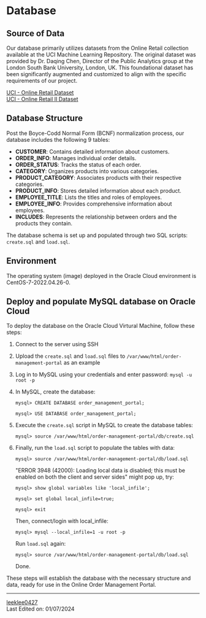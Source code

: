 ﻿# Database

## Source of Data
Our database primarily utilizes datasets from the Online Retail collection available at the UCI Machine Learning Repository. The original dataset was provided by Dr. Daqing Chen, Director of the Public Analytics group at the London South Bank University, London, UK. This foundational dataset has been significantly augmented and customized to align with the specific requirements of our project.

[UCI - Online Retail Dataset](https://archive.ics.uci.edu/dataset/352/online+retail)  
[UCI - Online Retail II Dataset](https://archive.ics.uci.edu/dataset/502/online+retail+ii)


## Database Structure
Post the Boyce-Codd Normal Form (BCNF) normalization process, our database includes the following 9 tables:

- **CUSTOMER**: Contains detailed information about customers.
- **ORDER_INFO**: Manages individual order details.
- **ORDER_STATUS**: Tracks the status of each order.
- **CATEGORY**: Organizes products into various categories.
- **PRODUCT_CATEGORY**: Associates products with their respective categories.
- **PRODUCT_INFO**: Stores detailed information about each product.
- **EMPLOYEE_TITLE**: Lists the titles and roles of employees.
- **EMPLOYEE_INFO**: Provides comprehensive information about employees.
- **INCLUDES**: Represents the relationship between orders and the products they contain.

The database schema is set up and populated through two SQL scripts: ```create.sql``` and ```load.sql```.  

## Environment
The operating system (image) deployed in the Oracle Cloud environment is CentOS-7-2022.04.26-0.

## Deploy and populate MySQL database on Oracle Cloud
To deploy the database on the Oracle Cloud Virtural Machine, follow these steps:

1. Connect to the server using SSH

2. Upload the ```create.sql``` and ```load.sql``` files to ```/var/www/html/order-management-portal``` as an example

3. Log in to MySQL using your credentials and enter password:
   ```mysql -u root -p```

4. In MySQL, create the database:
   ```
   mysql> CREATE DATABASE order_management_portal;
   ```
   ```
   mysql> USE DATABASE order_management_portal;
   ```

5. Execute the ```create.sql``` script in MySQL to create the database tables:
   ```
   mysql> source /var/www/html/order-management-portal/db/create.sql
   ```
6. Finally, run the ```load.sql``` script to populate the tables with data:
   ```
   mysql> source /var/www/html/order-management-portal/db/load.sql
   ```
   "ERROR 3948 (42000): Loading local data is disabled; this must be enabled on both the client and server sides" might pop up, try:
   ```
   mysql> show global variables like 'local_infile';
   ```
   ```
   mysql> set global local_infile=true;
   ```
   ```
   mysql> exit
   ```
   Then, connect/login with local_infile:
   ```
   mysql> mysql --local_infile=1 -u root -p
   ```
   Run ```load.sql``` again:
   ```
   mysql> source /var/www/html/order-management-portal/db/load.sql
   ```

   Done.

These steps will establish the database with the necessary structure and data, ready for use in the Online Order Management Portal.


---

[leeklee0427](https://github.com/leeklee0427)  
Last Edited on: 01/07/2024